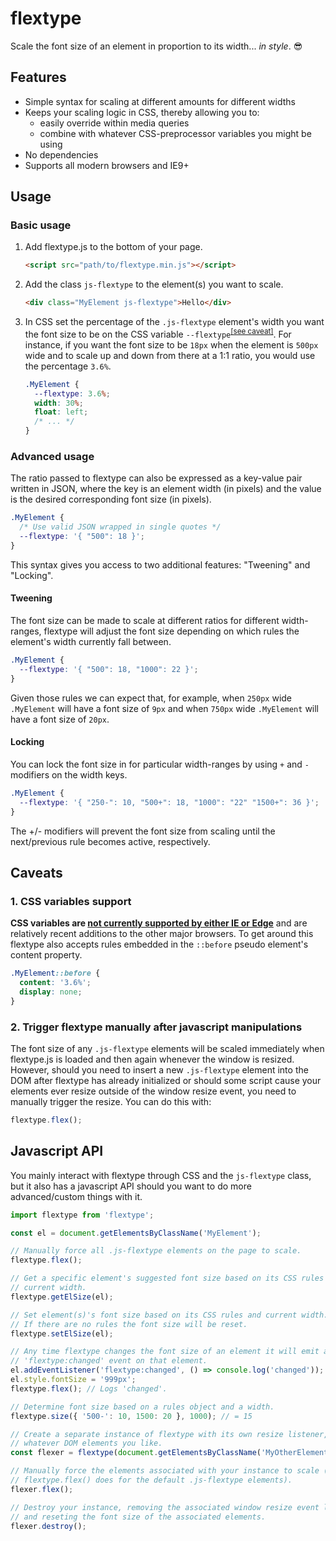 # flextype

Scale the font size of an element in proportion to its width... *in style*. 😎

## Features

* Simple syntax for scaling at different amounts for different widths
* Keeps your scaling logic in CSS, thereby allowing you to:
  * easily override within media queries
  * combine with whatever CSS-preprocessor variables you might be using
* No dependencies
* Supports all modern browsers and IE9+

## Usage

### Basic usage

1. Add flextype.js to the bottom of your page.

    ```html
    <script src="path/to/flextype.min.js"></script>
    ```

2. Add the class `js-flextype` to the element(s) you want to scale.

    ```html
    <div class="MyElement js-flextype">Hello</div>
    ```

3. In CSS set the percentage of the `.js-flextype` element's width you want the font size to be on the CSS variable `--flextype`<sup>[[see caveat]](#css-vars-caveat)</sup>. For instance, if you want the font size to be `18px` when the element is `500px` wide and to scale up and down from there at a 1:1 ratio, you would use the percentage `3.6%`.

    ```css
    .MyElement {
      --flextype: 3.6%;
      width: 30%;
      float: left;
      /* ... */
    }
    ```

### Advanced usage

The ratio passed to flextype can also be expressed as a key-value pair written in JSON, where the key is an element width (in pixels) and the value is the desired corresponding font size (in pixels).

```css
.MyElement {
  /* Use valid JSON wrapped in single quotes */
  --flextype: '{ "500": 18 }';
}
```

This syntax gives you access to two additional features: "Tweening" and "Locking".

#### Tweening

The font size can be made to scale at different ratios for different width-ranges, flextype will adjust the font size depending on which rules the element's width currently fall between.

```css
.MyElement {
  --flextype: '{ "500": 18, "1000": 22 }';
}
```

Given those rules we can expect that, for example, when `250px` wide `.MyElement` will have a font size of `9px` and when `750px` wide `.MyElement` will have a font size of `20px`.

#### Locking

You can lock the font size in for particular width-ranges by using `+` and `-` modifiers on the width keys.

```css
.MyElement {
  --flextype: '{ "250-": 10, "500+": 18, "1000": "22" "1500+": 36 }';
}

```

The +/- modifiers will prevent the font size from scaling until the next/previous rule becomes active, respectively.

## Caveats

<a name="css-vars-caveat"></a>
### 1. CSS variables support

**CSS variables are [not currently supported by either IE or Edge](http://caniuse.com/#feat=css-variables)** and are relatively recent additions to the other major browsers. To get around this flextype also accepts rules embedded in the `::before` pseudo element's content property.

```css
.MyElement::before {
  content: '3.6%';
  display: none;
}
```

<a name="initialization-caveat"></a>
### 2. Trigger flextype manually after javascript manipulations

The font size of any `.js-flextype` elements will be scaled immediately when flextype.js is loaded and then again whenever the window is resized. However, should you need to insert a new `.js-flextype` element into the DOM after flextype has already initialized or should some script cause your elements ever resize outside of the window resize event, you need to manually trigger the resize. You can do this with:

```javascript
flextype.flex();
```

## Javascript API

You mainly interact with flextype through CSS and the `js-flextype` class, but it also has a javascript API should you want to do more advanced/custom things with it.

```javascript
import flextype from 'flextype';

const el = document.getElementsByClassName('MyElement');

// Manually force all .js-flextype elements on the page to scale.
flextype.flex();

// Get a specific element's suggested font size based on its CSS rules and
// current width.
flextype.getElSize(el);

// Set element(s)'s font size based on its CSS rules and current width.
// If there are no rules the font size will be reset.
flextype.setElSize(el);

// Any time flextype changes the font size of an element it will emit a
// 'flextype:changed' event on that element.
el.addEventListener('flextype:changed', () => console.log('changed'));
el.style.fontSize = '999px';
flextype.flex(); // Logs 'changed'.

// Determine font size based on a rules object and a width.
flextype.size({ '500-': 10, 1500: 20 }, 1000); // = 15

// Create a separate instance of flextype with its own resize listener, bound to
// whatever DOM elements you like.
const flexer = flextype(document.getElementsByClassName('MyOtherElement'));

// Manually force the elements associated with your instance to scale (like
// flextype.flex() does for the default .js-flextype elements).
flexer.flex();

// Destroy your instance, removing the associated window resize event listener
// and reseting the font size of the associated elements.
flexer.destroy();
```
